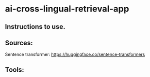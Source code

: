 # ai-cross-lingual-retrieval-app

## Instructions to use.

## Sources:
Sentence transformer: https://huggingface.co/sentence-transformers

## Tools:
